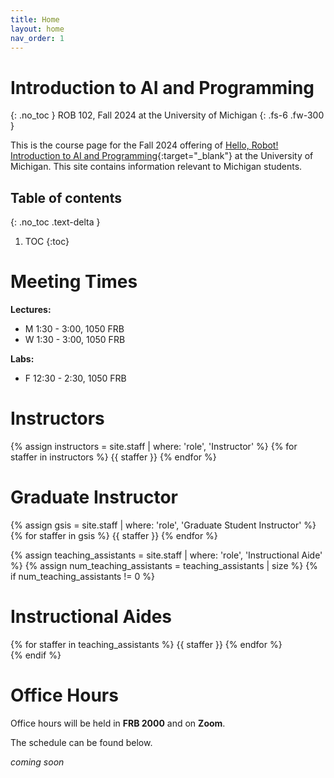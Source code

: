 ```yaml
---
title: Home
layout: home
nav_order: 1
---
```

# Introduction to AI and Programming
{: .no_toc }
ROB 102, Fall 2024 at the University of Michigan
{: .fs-6 .fw-300 }

This is the course page for the Fall 2024 offering of [Hello, Robot! Introduction to AI and Programming](https://hellorob.org){:target="_blank"} at the University of Michigan. This site contains information relevant to Michigan students.

## Table of contents
{: .no_toc .text-delta }

1. TOC
{:toc}

# Meeting Times

<i class="fa-solid fa-chalkboard-user"></i> **Lectures:** 

- M 1:30 - 3:00, 1050 FRB
- W 1:30 - 3:00, 1050 FRB

<i class="fa-solid fa-flask"></i> **Labs:**

- F 12:30 - 2:30, 1050 FRB

# Instructors

<div class="staff-row">
{% assign instructors = site.staff | where: 'role', 'Instructor' %}
{% for staffer in instructors %}
{{ staffer }}
{% endfor %}
</div>

# Graduate Instructor

<div class="staff-row">
{% assign gsis = site.staff | where: 'role', 'Graduate Student Instructor' %}
{% for staffer in gsis %}
{{ staffer }}
{% endfor %}
</div>

{% assign teaching_assistants = site.staff | where: 'role', 'Instructional Aide' %}
{% assign num_teaching_assistants = teaching_assistants | size %}
{% if num_teaching_assistants != 0 %}

# Instructional Aides

<div class="staff-row">
{% for staffer in teaching_assistants %}
{{ staffer }}
{% endfor %}
</div>
{% endif %}

# Office Hours

Office hours will be held in **FRB 2000** and on **Zoom**.

The schedule can be found below.

*coming soon*
